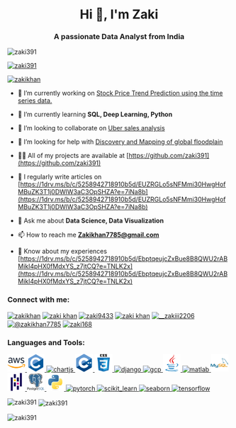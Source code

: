 <h1 align="center">Hi 👋, I'm Zaki</h1>
<h3 align="center">A passionate Data Analyst from India</h3>

<p align="left"> <img src="https://komarev.com/ghpvc/?username=zaki391&label=Profile%20views&color=0e75b6&style=flat" alt="zaki391" /> </p>

<p align="left"> <a href="https://github.com/ryo-ma/github-profile-trophy"><img src="https://github-profile-trophy.vercel.app/?username=zaki391" alt="zaki391" /></a> </p>

<p align="left"> <a href="https://twitter.com/zakikhan" target="blank"><img src="https://img.shields.io/twitter/follow/zakikhan?logo=twitter&style=for-the-badge" alt="zakikhan" /></a> </p>

- 🔭 I’m currently working on [Stock Price Trend Prediction using the time series data.](https://colab.research.google.com/drive/17ipHC9OReB60zq5s1t2fObQZpYrdUrs3?usp=sharing)

- 🌱 I’m currently learning **SQL, Deep Learning, Python**

- 👯 I’m looking to collaborate on [Uber sales analysis](https://colab.research.google.com/drive/14I7wm6_bFJ39GLf3mkI-mvUw8MpNWCee?usp=sharing)

- 🤝 I’m looking for help with [Discovery and Mapping of global floodplain](https://colab.research.google.com/drive/1gE_pEaAr1_HftDm3ujYAqig6k8GzD3lK?usp=sharing)

- 👨‍💻 All of my projects are available at [https://github.com/zaki391](https://github.com/zaki391)

- 📝 I regularly write articles on [https://1drv.ms/b/c/5258942718910b5d/EUZRGLo5sNFMmi30HwgHofMBuZK3T1j0DWlW3aC3OpSHZA?e=7iNa8b](https://1drv.ms/b/c/5258942718910b5d/EUZRGLo5sNFMmi30HwgHofMBuZK3T1j0DWlW3aC3OpSHZA?e=7iNa8b)

- 💬 Ask me about **Data Science, Data Visualization**

- 📫 How to reach me **Zakikhan7785@gmail.com**

- 📄 Know about my experiences [https://1drv.ms/b/c/5258942718910b5d/EbptqeujcZxBue8B8QWU2rABMikl4pHX0fMdxYS_z7jtCQ?e=TNLK2x](https://1drv.ms/b/c/5258942718910b5d/EbptqeujcZxBue8B8QWU2rABMikl4pHX0fMdxYS_z7jtCQ?e=TNLK2x)

<h3 align="left">Connect with me:</h3>
<p align="left">
<a href="https://twitter.com/zakikhan" target="blank"><img align="center" src="https://raw.githubusercontent.com/rahuldkjain/github-profile-readme-generator/master/src/images/icons/Social/twitter.svg" alt="zakikhan" height="30" width="40" /></a>
<a href="https://linkedin.com/in/zaki khan" target="blank"><img align="center" src="https://raw.githubusercontent.com/rahuldkjain/github-profile-readme-generator/master/src/images/icons/Social/linked-in-alt.svg" alt="zaki khan" height="30" width="40" /></a>
<a href="https://kaggle.com/zaki9433" target="blank"><img align="center" src="https://raw.githubusercontent.com/rahuldkjain/github-profile-readme-generator/master/src/images/icons/Social/kaggle.svg" alt="zaki9433" height="30" width="40" /></a>
<a href="https://fb.com/zaki khan" target="blank"><img align="center" src="https://raw.githubusercontent.com/rahuldkjain/github-profile-readme-generator/master/src/images/icons/Social/facebook.svg" alt="zaki khan" height="30" width="40" /></a>
<a href="https://instagram.com/__zakiii2206" target="blank"><img align="center" src="https://raw.githubusercontent.com/rahuldkjain/github-profile-readme-generator/master/src/images/icons/Social/instagram.svg" alt="__zakiii2206" height="30" width="40" /></a>
<a href="https://www.hackerrank.com/@zakikhan7785" target="blank"><img align="center" src="https://raw.githubusercontent.com/rahuldkjain/github-profile-readme-generator/master/src/images/icons/Social/hackerrank.svg" alt="@zakikhan7785" height="30" width="40" /></a>
<a href="https://www.leetcode.com/zaki168" target="blank"><img align="center" src="https://raw.githubusercontent.com/rahuldkjain/github-profile-readme-generator/master/src/images/icons/Social/leet-code.svg" alt="zaki168" height="30" width="40" /></a>
</p>

<h3 align="left">Languages and Tools:</h3>
<p align="left"> <a href="https://aws.amazon.com" target="_blank" rel="noreferrer"> <img src="https://raw.githubusercontent.com/devicons/devicon/master/icons/amazonwebservices/amazonwebservices-original-wordmark.svg" alt="aws" width="40" height="40"/> </a> <a href="https://www.cprogramming.com/" target="_blank" rel="noreferrer"> <img src="https://raw.githubusercontent.com/devicons/devicon/master/icons/c/c-original.svg" alt="c" width="40" height="40"/> </a> <a href="https://www.chartjs.org" target="_blank" rel="noreferrer"> <img src="https://www.chartjs.org/media/logo-title.svg" alt="chartjs" width="40" height="40"/> </a> <a href="https://www.w3schools.com/cpp/" target="_blank" rel="noreferrer"> <img src="https://raw.githubusercontent.com/devicons/devicon/master/icons/cplusplus/cplusplus-original.svg" alt="cplusplus" width="40" height="40"/> </a> <a href="https://www.w3schools.com/css/" target="_blank" rel="noreferrer"> <img src="https://raw.githubusercontent.com/devicons/devicon/master/icons/css3/css3-original-wordmark.svg" alt="css3" width="40" height="40"/> </a> <a href="https://www.djangoproject.com/" target="_blank" rel="noreferrer"> <img src="https://cdn.worldvectorlogo.com/logos/django.svg" alt="django" width="40" height="40"/> </a> <a href="https://cloud.google.com" target="_blank" rel="noreferrer"> <img src="https://www.vectorlogo.zone/logos/google_cloud/google_cloud-icon.svg" alt="gcp" width="40" height="40"/> </a> <a href="https://www.java.com" target="_blank" rel="noreferrer"> <img src="https://raw.githubusercontent.com/devicons/devicon/master/icons/java/java-original.svg" alt="java" width="40" height="40"/> </a> <a href="https://www.mathworks.com/" target="_blank" rel="noreferrer"> <img src="https://upload.wikimedia.org/wikipedia/commons/2/21/Matlab_Logo.png" alt="matlab" width="40" height="40"/> </a> <a href="https://www.mysql.com/" target="_blank" rel="noreferrer"> <img src="https://raw.githubusercontent.com/devicons/devicon/master/icons/mysql/mysql-original-wordmark.svg" alt="mysql" width="40" height="40"/> </a> <a href="https://pandas.pydata.org/" target="_blank" rel="noreferrer"> <img src="https://raw.githubusercontent.com/devicons/devicon/2ae2a900d2f041da66e950e4d48052658d850630/icons/pandas/pandas-original.svg" alt="pandas" width="40" height="40"/> </a> <a href="https://www.postgresql.org" target="_blank" rel="noreferrer"> <img src="https://raw.githubusercontent.com/devicons/devicon/master/icons/postgresql/postgresql-original-wordmark.svg" alt="postgresql" width="40" height="40"/> </a> <a href="https://www.python.org" target="_blank" rel="noreferrer"> <img src="https://raw.githubusercontent.com/devicons/devicon/master/icons/python/python-original.svg" alt="python" width="40" height="40"/> </a> <a href="https://pytorch.org/" target="_blank" rel="noreferrer"> <img src="https://www.vectorlogo.zone/logos/pytorch/pytorch-icon.svg" alt="pytorch" width="40" height="40"/> </a> <a href="https://scikit-learn.org/" target="_blank" rel="noreferrer"> <img src="https://upload.wikimedia.org/wikipedia/commons/0/05/Scikit_learn_logo_small.svg" alt="scikit_learn" width="40" height="40"/> </a> <a href="https://seaborn.pydata.org/" target="_blank" rel="noreferrer"> <img src="https://seaborn.pydata.org/_images/logo-mark-lightbg.svg" alt="seaborn" width="40" height="40"/> </a> <a href="https://www.tensorflow.org" target="_blank" rel="noreferrer"> <img src="https://www.vectorlogo.zone/logos/tensorflow/tensorflow-icon.svg" alt="tensorflow" width="40" height="40"/> </a> </p>

<p><img align="left" src="https://github-readme-stats.vercel.app/api/top-langs?username=zaki391&show_icons=true&locale=en&layout=compact" alt="zaki391" /></p>

<p>&nbsp;<img align="center" src="https://github-readme-stats.vercel.app/api?username=zaki391&show_icons=true&locale=en" alt="zaki391" /></p>

<p><img align="center" src="https://github-readme-streak-stats.herokuapp.com/?user=zaki391&" alt="zaki391" /></p>
